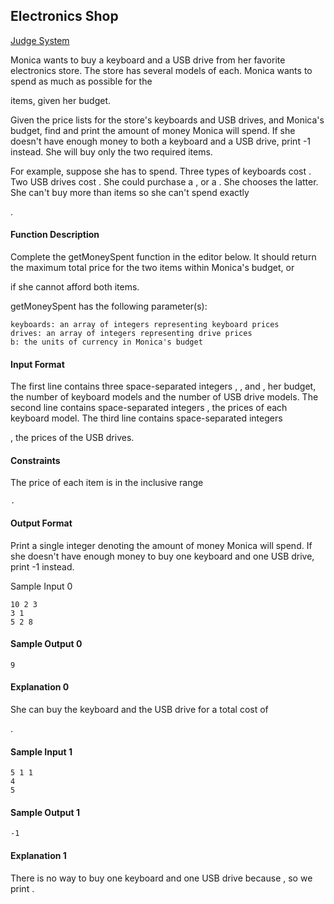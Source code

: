 ## Electronics Shop

[Judge System](https://www.hackerrank.com/challenges/electronics-shop/problem)

Monica wants to buy a keyboard and a USB drive from her favorite electronics store. The store has several models of each. Monica wants to spend as much as possible for the

items, given her budget.

Given the price lists for the store's keyboards and USB drives, and Monica's budget, find and print the amount of money Monica will spend. If she doesn't have enough money to both a keyboard and a USB drive, print -1 instead. She will buy only the two required items.

For example, suppose she has
to spend. Three types of keyboards cost . Two USB drives cost . She could purchase a , or a . She chooses the latter. She can't buy more than items so she can't spend exactly

.

#### Function Description

Complete the getMoneySpent function in the editor below. It should return the maximum total price for the two items within Monica's budget, or

if she cannot afford both items.

getMoneySpent has the following parameter(s):

    keyboards: an array of integers representing keyboard prices
    drives: an array of integers representing drive prices
    b: the units of currency in Monica's budget

#### Input Format

The first line contains three space-separated integers
, , and , her budget, the number of keyboard models and the number of USB drive models.
The second line contains space-separated integers , the prices of each keyboard model.
The third line contains space-separated integers

, the prices of the USB drives.

#### Constraints

The price of each item is in the inclusive range

    .

#### Output Format

Print a single integer denoting the amount of money Monica will spend. If she doesn't have enough money to buy one keyboard and one USB drive, print -1 instead.

Sample Input 0
```
10 2 3
3 1
5 2 8
```
#### Sample Output 0
```
9
```
#### Explanation 0

She can buy the
keyboard and the USB drive for a total cost of

.

#### Sample Input 1
```
5 1 1
4
5
```
#### Sample Output 1
```
-1
```
#### Explanation 1

There is no way to buy one keyboard and one USB drive because
, so we print .

